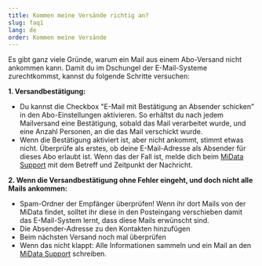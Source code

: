 ```yaml
---
title: Kommen meine Versände richtig an?
slug: faq1
lang: de
order: Kommen meine Versände
---
```


Es gibt ganz viele Gründe, warum ein Mail aus einem Abo-Versand nicht ankommen kann. Damit du im Dschungel der E-Mail-Systeme zurechtkommst, kannst du folgende Schritte versuchen:

**1. Versandbestätigung:**

* Du kannst die Checkbox "E-Mail mit Bestätigung an Absender schicken" in den Abo-Einstellungen aktivieren. So erhältst du nach jedem Mailversand eine Bestätigung, sobald das Mail verarbeitet wurde, und eine Anzahl Personen, an die das Mail verschickt wurde.
* Wenn die Bestätigung aktiviert ist, aber nicht ankommt, stimmt etwas nicht. Überprüfe als erstes, ob deine E-Mail-Adresse als Absender für dieses Abo erlaubt ist. Wenn das der Fall ist, melde dich beim [MiData Support](mailto:midata@pbs.ch) mit dem Betreff und Zeitpunkt der Nachricht.


**2. Wenn die Versandbestätigung ohne Fehler eingeht, und doch nicht alle Mails ankommen:**

* Spam-Ordner der Empfänger überprüfen! Wenn ihr dort Mails von der MiData findet, solltet ihr diese in den Posteingang verschieben damit das E-Mail-System lernt, dass diese Mails erwünscht sind.
* Die Absender-Adresse zu den Kontakten hinzufügen
* Beim nächsten Versand noch mal überprüfen
* Wenn das nicht klappt: Alle Informationen sammeln und ein Mail an den [MiData Support](mailto:midata@pbs.ch) schreiben.

